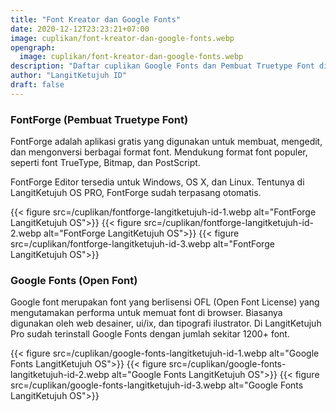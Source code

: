```yaml
---
title: "Font Kreator dan Google Fonts"
date: 2020-12-12T23:23:21+07:00
image: cuplikan/font-kreator-dan-google-fonts.webp
opengraph:
  image: cuplikan/font-kreator-dan-google-fonts.webp
description: "Daftar cuplikan Google Fonts dan Pembuat Truetype Font di LangitKetujuh OS"
author: "LangitKetujuh ID"
draft: false
---
```


### FontForge (Pembuat Truetype Font)

FontForge adalah aplikasi gratis yang digunakan untuk membuat, mengedit, dan mengonversi berbagai format font. Mendukung format font populer, seperti font TrueType, Bitmap, dan PostScript.

FontForge Editor tersedia untuk Windows, OS X, dan Linux. Tentunya di LangitKetujuh OS PRO, FontForge sudah terpasang otomatis.

{{< figure src=/cuplikan/fontforge-langitketujuh-id-1.webp alt="FontForge LangitKetujuh OS">}}
{{< figure src=/cuplikan/fontforge-langitketujuh-id-2.webp alt="FontForge LangitKetujuh OS">}}
{{< figure src=/cuplikan/fontforge-langitketujuh-id-3.webp alt="FontForge LangitKetujuh OS">}}

### Google Fonts (Open Font)

Google font merupakan font yang berlisensi OFL (Open Font License) yang mengutamakan performa untuk memuat font di browser. Biasanya digunakan oleh web desainer, ui/ix, dan tipografi ilustrator. Di LangitKetujuh Pro sudah terinstall Google Fonts dengan jumlah sekitar 1200+ font.

{{< figure src=/cuplikan/google-fonts-langitketujuh-id-1.webp alt="Google Fonts LangitKetujuh OS">}}
{{< figure src=/cuplikan/google-fonts-langitketujuh-id-2.webp alt="Google Fonts LangitKetujuh OS">}}
{{< figure src=/cuplikan/google-fonts-langitketujuh-id-3.webp alt="Google Fonts LangitKetujuh OS">}}
